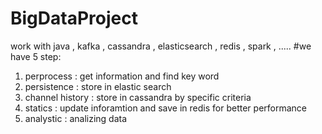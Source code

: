 # BigDataProject
work with java , kafka , cassandra , elasticsearch , redis , spark , .....
#we have 5 step:
1) perprocess : get information and find key word
2) persistence : store in elastic search
3) channel history : store in cassandra by specific criteria
4) statics : update inforamtion and save in redis for better performance
5) analystic : analizing data
